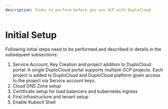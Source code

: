 ```yaml
---
description: Tasks to perform before you use GCP with DuploCloud
---
```


# Initial Setup

Following initial steps need to be performed and described in details in the subsequent subsections:&#x20;

1. Service Account, Key Creation and project addition to DuploCloud portal: A single DuploCloud portal supports multiple GCP projects. Each project is added to DuploCloud and DuploCloud platform given access to the project via Service account keys.
2. Cloud DNS Zone setup
3. Certificate setup for load balancers and kubernetes ingress
4. First Infrastructure and tenant setup
5. Enable Kubectl Shell
